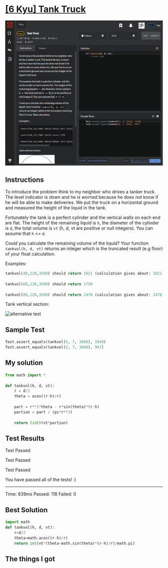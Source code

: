 # [[6 Kyu] Tank Truck](https://www.codewars.com/kata/55f3da49e83ca1ddae0000ad/train/python)

![image](./Problem.png)


## Instructions

To introduce the problem think to my neighbor who drives a tanker truck. The level indicator is down and he is worried because he does not know if he will be able to make deliveries. We put the truck on a horizontal ground and measured the height of the liquid in the tank.

Fortunately the tank is a perfect cylinder and the vertical walls on each end are flat. The height of the remaining liquid is `h`, the diameter of the cylinder is `d`, the total volume is `vt` (h, d, vt are positive or null integers). You can assume that `h` <= `d`.

Could you calculate the remaining volume of the liquid? Your function `tankvol(h, d, vt)` returns an integer which is the truncated result (e.g floor) of your float calculation.

Examples:

```python
tankvol(40,120,3500) should return 1021 (calculation gives about: 1021.26992027)

tankvol(60,120,3500) should return 1750

tankvol(80,120,3500) should return 2478 (calculation gives about: 2478.73007973)
```

Tank vertical section:

![alternative text](http://i.imgur.com/wmt0U43.png)



## Sample Test

```python
Test.assert_equals(tankvol(5, 7, 3848), 2940)
Test.assert_equals(tankvol(2, 7, 3848), 907)
```



## My solution

```python
from math import *

def tankvol(h, d, vt):
    r = d/2
    theta = acos((r-h)/r)
    
    part = r**2*theta - r*sin(theta)*(r-h)
    partion = part / (pi*r**2)
    
    return (int)(vt*partion)
```



## Test Results

Test Passed

Test Passed

Test Passed

You have passed all of the tests! :)

---------

Time: 839ms Passed: 118 Failed: 0



## Best Solution

```python
import math
def tankvol(h, d, vt):
    r=d/2
    theta=math.acos((r-h)/r)
    return int(vt*(theta-math.sin(theta)*(r-h)/r)/math.pi)
```



## The things I got

